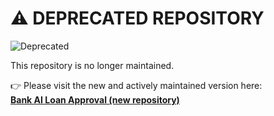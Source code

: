 # ⚠️ DEPRECATED REPOSITORY

![Deprecated](https://img.shields.io/badge/⚠️_DEPRECATED-red?style=for-the-badge)

This repository is no longer maintained.

👉 Please visit the new and actively maintained version here:  
[**Bank AI Loan Approval (new repository)**](https://github.com/camunda/camunda-platform-tutorials/tree/main/solutions/bank-ai-loan-approval)
